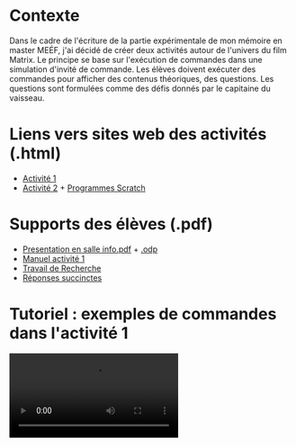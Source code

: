 # Contexte
Dans le cadre de l'écriture de la partie expérimentale de mon mémoire en master MEÉF, j'ai décidé de créer deux activités autour de l'univers du film Matrix. Le principe se base sur l'exécution de commandes dans une simulation d'invité de commande. Les élèves doivent exécuter des commandes pour afficher des contenus théoriques, des questions. Les questions sont formulées comme des défis donnés par le capitaine du vaisseau. 

# Liens vers sites web des activités (.html)
- [Activité 1](./Activite.1/index.html)
- [Activité 2](./Activite.2/index.html) + [Programmes Scratch](https://scratch.mit.edu/projects/947390316/editor/)

# Supports des élèves (.pdf)
- [Presentation en salle info.pdf](./Activite.1/documents.annexes/presentation.salle.info.pdf) + [.odp](./Activite.1/presentation.salle.info.odp)
- [Manuel activité 1](./Activite.1/documents.annexes/manuel.activite.1.pdf)
- [Travail de Recherche](./Activite.1/index.html/Travail.de.Recherche.pdf)
- [Réponses succinctes](./Activite.1/Reponses.Succinctes.pdf)

# Tutoriel : exemples de commandes dans l'activité 1
<video src="./Activite.1/tutoriels/tutoriel.activite.1.mp4" controls="controls" style="max-width: 730px;">
</video>

